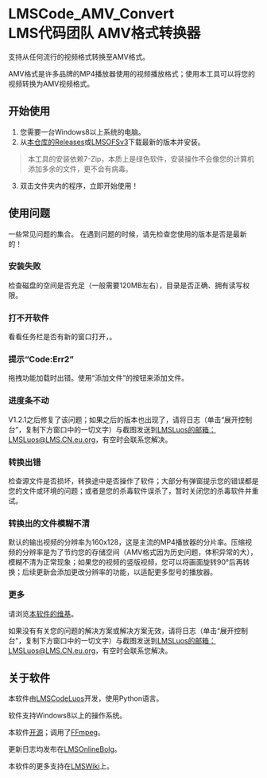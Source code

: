 # LMSCode_AMV_Convert<br>LMS代码团队 AMV格式转换器

支持从任何流行的视频格式转换至AMV格式。

AMV格式是许多品牌的MP4播放器使用的视频播放格式；使用本工具可以将您的视频转换为AMV视频格式。

## 开始使用

1. 您需要一台Windows8以上系统的电脑。
2. 从[本仓库的Releases](https://github.com/LMSLuos/LMSCode_AMV_Convert/releases/latest/)或[LMSOFSv3](https://files.lms.cn.eu.org/v3/Software/LMSCode_AMV_Convert/InstallTool/)下载最新的版本并安装。
>本工具的安装依赖7-Zip，本质上是绿色软件，安装操作不会像您的计算机添加多余的文件，更不会有病毒。
3. 双击文件夹内的程序，立即开始使用！

## 使用问题

一些常见问题的集合。
在遇到问题的时候，请先检查您使用的版本是否是最新的！

### 安装失败
检查磁盘的空间是否充足（一般需要120MB左右），目录是否正确、拥有读写权限。

### 打不开软件
看看任务栏是否有新的窗口打开，。

### 提示“Code:Err2” 
拖拽功能加载时出错。使用“添加文件”的按钮来添加文件。

### 进度条不动
V1.2.1之后修复了该问题；如果之后的版本也出现了，请将日志（单击“展开控制台”，复制下方窗口中的一切文字）与截图发送到[LMSLuos的邮箱：LMSLuos@LMS.CN.eu.org](mailto:LMSLuos@LMS.CN.eu.org)，有空时会联系您解决。

### 转换出错
检查源文件是否损坏，转换途中是否操作了软件；大部分有弹窗提示您的错误都是您的文件或环境的问题；或者是您的杀毒软件误杀了，暂时关闭您的杀毒软件并重试。

### 转换出的文件模糊不清
默认的输出视频的分辨率为160x128，这是主流的MP4播放器的分片率。压缩视频的分辨率是为了节约您的存储空间（AMV格式因为历史问题，体积异常的大），模糊不清为正常现象；如果您的视频的竖版视频，您可以将画面旋转90°后再转换；后续更新会添加更改分辨率的功能，以适配更多型号的播放器。

### 更多
请浏览[本软件的维基](https://wiki.lms.cn.eu.org/zh/LMSCode/LMSCode_AMV_Convert/README)。

如果没有有关您的问题的解决方案或解决方案无效，请将日志（单击“展开控制台”，复制下方窗口中的一切文字）与截图发送到[LMSLuos的邮箱：LMSLuos@LMS.CN.eu.org](mailto:LMSLuos@LMS.CN.eu.org)，有空时会联系您解决。

## 关于软件

本软件由[LMSCodeLuos](https://pre.lms.cn.eu.org/lmsluos)开发，使用Python语言。

软件支持Windows8以上的操作系统。

本软件[开源](https://files.lms.cn.eu.org/v3/Software/LMSCode_AMV_Convert/SourceCode/)；调用了[FFmpeg](https://ffmpeg.org)。

更新日志均发布在[LMSOnlineBolg](https://blog.lms.cn.eu.org)。

本软件的更多支持在[LMSWiki](https://wiki.lms.cn.eu.org/zh/LMSCode/LMSCode_AMV_Convert/README)上。
